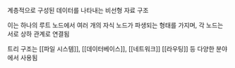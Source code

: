 계층적으로 구성된 데이터를 나타내는 비선형 자료 구조

이는 하나의 루트 노드에서 여러 개의 자식 노드가 파생되는 형태를 가지며, 각 노드는 서로 상하 관계로 연결됨

트리 구조는 [[파일 시스템]], [[데이터베이스]], [[네트워크]] [[라우팅]] 등 다양한 분야에서 사용됨